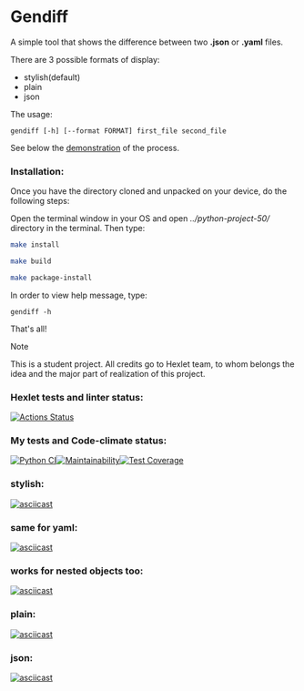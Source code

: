 # Gendiff
A simple tool that shows the difference between two **.json** or **.yaml** files.

There are 3 possible formats of display:
- stylish(default)
- plain
- json

The usage:

`gendiff [-h] [--format FORMAT] first_file second_file`

See below the [demonstration](#stylish) of the process.

### Installation:
Once you have the directory cloned and unpacked on your device, do the following steps:

Open the terminal window in your OS and open *../python-project-50/* directory in the terminal. Then type:

```sh
make install
```
```sh
make build
```
```sh
make package-install
``` 

In order to view help message, type:

`gendiff -h`

That's all!

>[!NOTE]
>This is a student project. All credits go to Hexlet team, to whom belongs the idea and the major part of realization of this project.

### Hexlet tests and linter status:
[![Actions Status](https://github.com/zabulyaka/python-project-50/actions/workflows/hexlet-check.yml/badge.svg)](https://github.com/zabulyaka/python-project-50/actions)

### My tests and Code-climate status:
[![Python CI](https://github.com/zabulyaka/python-project-50/actions/workflows/pyci.yaml/badge.svg)](https://github.com/zabulyaka/python-project-50/actions/workflows/pyci.yaml)[![Maintainability](https://api.codeclimate.com/v1/badges/b7b7a02c3dfe36b8394e/maintainability)](https://codeclimate.com/github/zabulyaka/python-project-50/maintainability)[![Test Coverage](https://api.codeclimate.com/v1/badges/b7b7a02c3dfe36b8394e/test_coverage)](https://codeclimate.com/github/zabulyaka/python-project-50/test_coverage)

### stylish:
[![asciicast](https://asciinema.org/a/AqC90y4ya27eRHDgy7eZMgek1.svg)](https://asciinema.org/a/AqC90y4ya27eRHDgy7eZMgek1)
### same for yaml:
[![asciicast](https://asciinema.org/a/QvAALwPN8XqzxkeiKWPzJiGOo.svg)](https://asciinema.org/a/QvAALwPN8XqzxkeiKWPzJiGOo)
### works for nested objects too:
[![asciicast](https://asciinema.org/a/4o8dL1OofBz7M0lkKwayjY7bO.svg)](https://asciinema.org/a/4o8dL1OofBz7M0lkKwayjY7bO)
### plain:
[![asciicast](https://asciinema.org/a/cMskAllWjOC74BtCmZi03MiAP.svg)](https://asciinema.org/a/cMskAllWjOC74BtCmZi03MiAP)
### json:
[![asciicast](https://asciinema.org/a/Sj3oiWMx9MK04rcFQaeF5ChN0.svg)](https://asciinema.org/a/Sj3oiWMx9MK04rcFQaeF5ChN0)
